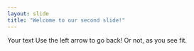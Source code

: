```yaml
---
layout: slide
title: "Welcome to our second slide!"
---
```

Your text
Use the left arrow to go back! Or not, as you see fit.
